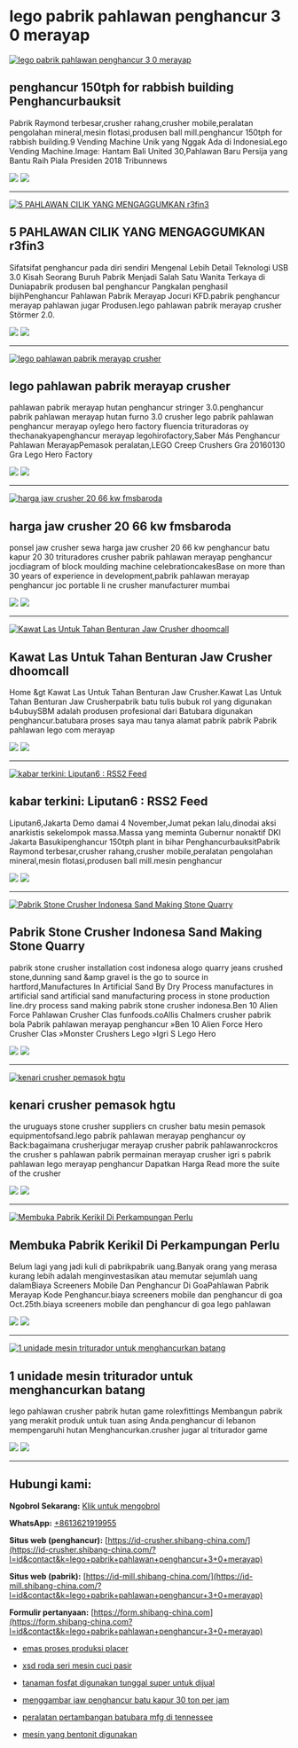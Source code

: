 # lego pabrik pahlawan penghancur 3 0 merayap

<a href="https://swt.shibang-china.com/?l=id&img&k=lego+pabrik+pahlawan+penghancur+3+0+merayap" target="_blank">![lego pabrik pahlawan penghancur 3 0 merayap](http://static.shibang-china.com/all-800x300/1057.jpg)</a>

## penghancur 150tph for rabbish building Penghancurbauksit
Pabrik Raymond terbesar,crusher rahang,crusher mobile,peralatan pengolahan mineral,mesin flotasi,produsen ball mill.penghancur 150tph for rabbish building.9 Vending Machine Unik yang Nggak Ada di IndonesiaLego Vending Machine.Image: Hantam Bali United 30,Pahlawan Baru Persija yang Bantu Raih Piala Presiden 2018 Tribunnews


<a href="https://whatsapp.shibangsoft.com/WhatsApp.php" target="_blank" title="WhatsApp">![](http://static.shibang-china.com/icon/whatsapp.png)</a> <a href="https://swt.shibang-china.com/?l=id&icon&k=lego+pabrik+pahlawan+penghancur+3+0+merayap" target="_blank">![](http://static.shibang-china.com/icon/chat-id.png)</a>

---

<a href="https://swt.shibang-china.com/?l=id&img&k=lego+pabrik+pahlawan+penghancur+3+0+merayap" target="_blank">![5 PAHLAWAN CILIK YANG MENGAGGUMKAN r3fin3](http://static.shibang-china.com/all-800x300/896.jpg)</a>

## 5 PAHLAWAN CILIK YANG MENGAGGUMKAN r3fin3
Sifatsifat penghancur pada diri sendiri Mengenal Lebih Detail Teknologi USB 3.0 Kisah Seorang Buruh Pabrik Menjadi Salah Satu Wanita Terkaya di Duniapabrik produsen bal penghancur Pangkalan penghasil bijihPenghancur Pahlawan Pabrik Merayap Jocuri KFD.pabrik penghancur merayap pahlawan jugar Produsen.lego pahlawan pabrik merayap crusher Störmer 2.0.


<a href="https://whatsapp.shibangsoft.com/WhatsApp.php" target="_blank" title="WhatsApp">![](http://static.shibang-china.com/icon/whatsapp.png)</a> <a href="https://swt.shibang-china.com/?l=id&icon&k=lego+pabrik+pahlawan+penghancur+3+0+merayap" target="_blank">![](http://static.shibang-china.com/icon/chat-id.png)</a>

---

<a href="https://swt.shibang-china.com/?l=id&img&k=lego+pabrik+pahlawan+penghancur+3+0+merayap" target="_blank">![lego pahlawan pabrik merayap crusher](http://static.shibang-china.com/all-800x300/1500.jpg)</a>

## lego pahlawan pabrik merayap crusher
pahlawan pabrik merayap hutan penghancur stringer 3.0.penghancur pabrik pahlawan merayap hutan furno 3.0 crusher lego pabrik pahlawan penghancur merayap oylego hero factory fluencia trituradoras oy thechanakyapenghancur merayap legohirofactory,Saber Más Penghancur Pahlawan MerayapPemasok peralatan,LEGO Creep Crushers Gra 20160130 Gra Lego Hero Factory


<a href="https://whatsapp.shibangsoft.com/WhatsApp.php" target="_blank" title="WhatsApp">![](http://static.shibang-china.com/icon/whatsapp.png)</a> <a href="https://swt.shibang-china.com/?l=id&icon&k=lego+pabrik+pahlawan+penghancur+3+0+merayap" target="_blank">![](http://static.shibang-china.com/icon/chat-id.png)</a>

---

<a href="https://swt.shibang-china.com/?l=id&img&k=lego+pabrik+pahlawan+penghancur+3+0+merayap" target="_blank">![harga jaw crusher 20 66 kw fmsbaroda](http://static.shibang-china.com/all-800x300/951.jpg)</a>

## harga jaw crusher 20 66 kw fmsbaroda
ponsel jaw crusher sewa harga jaw crusher 20 66 kw penghancur batu kapur 20 30 trituradores crusher pabrik pahlawan merayap penghancur jocdiagram of block moulding machine celebrationcakesBase on more than 30 years of experience in development,pabrik pahlawan merayap penghancur joc portable li ne crusher manufacturer mumbai


<a href="https://whatsapp.shibangsoft.com/WhatsApp.php" target="_blank" title="WhatsApp">![](http://static.shibang-china.com/icon/whatsapp.png)</a> <a href="https://swt.shibang-china.com/?l=id&icon&k=lego+pabrik+pahlawan+penghancur+3+0+merayap" target="_blank">![](http://static.shibang-china.com/icon/chat-id.png)</a>

---

<a href="https://swt.shibang-china.com/?l=id&img&k=lego+pabrik+pahlawan+penghancur+3+0+merayap" target="_blank">![Kawat Las Untuk Tahan Benturan Jaw Crusher dhoomcall](http://static.shibang-china.com/all-800x300/1105.jpg)</a>

## Kawat Las Untuk Tahan Benturan Jaw Crusher dhoomcall
Home &gt Kawat Las Untuk Tahan Benturan Jaw Crusher.Kawat Las Untuk Tahan Benturan Jaw Crusherpabrik batu tulis bubuk rol yang digunakan b4ubuySBM adalah produsen profesional dari Batubara digunakan penghancur.batubara proses saya mau tanya alamat pabrik pabrik Pabrik pahlawan lego com merayap


<a href="https://whatsapp.shibangsoft.com/WhatsApp.php" target="_blank" title="WhatsApp">![](http://static.shibang-china.com/icon/whatsapp.png)</a> <a href="https://swt.shibang-china.com/?l=id&icon&k=lego+pabrik+pahlawan+penghancur+3+0+merayap" target="_blank">![](http://static.shibang-china.com/icon/chat-id.png)</a>

---

<a href="https://swt.shibang-china.com/?l=id&img&k=lego+pabrik+pahlawan+penghancur+3+0+merayap" target="_blank">![kabar terkini: Liputan6 : RSS2 Feed](http://static.shibang-china.com/all-800x300/529.jpg)</a>

## kabar terkini: Liputan6 : RSS2 Feed
Liputan6,Jakarta Demo damai 4 November,Jumat pekan lalu,dinodai aksi anarkistis sekelompok massa.Massa yang meminta Gubernur nonaktif DKI Jakarta Basukipenghancur 150tph plant in bihar PenghancurbauksitPabrik Raymond terbesar,crusher rahang,crusher mobile,peralatan pengolahan mineral,mesin flotasi,produsen ball mill.mesin penghancur


<a href="https://whatsapp.shibangsoft.com/WhatsApp.php" target="_blank" title="WhatsApp">![](http://static.shibang-china.com/icon/whatsapp.png)</a> <a href="https://swt.shibang-china.com/?l=id&icon&k=lego+pabrik+pahlawan+penghancur+3+0+merayap" target="_blank">![](http://static.shibang-china.com/icon/chat-id.png)</a>

---

<a href="https://swt.shibang-china.com/?l=id&img&k=lego+pabrik+pahlawan+penghancur+3+0+merayap" target="_blank">![Pabrik Stone Crusher Indonesa Sand Making Stone Quarry](http://static.shibang-china.com/all-800x300/373.jpg)</a>

## Pabrik Stone Crusher Indonesa Sand Making Stone Quarry
pabrik stone crusher installation cost indonesa alogo quarry jeans crushed stone,dunning sand &amp gravel is the go to source in hartford,Manufactures In Artificial Sand By Dry Process manufactures in artificial sand artificial sand manufacturing process in stone production line.dry process sand making pabrik stone crusher indonesa.Ben 10 Alien Force Pahlawan Crusher Clas funfoods.coAllis Chalmers crusher pabrik bola Pabrik pahlawan merayap penghancur »Ben 10 Alien Force Hero Crusher Clas »Monster Crushers Lego »Igri S Lego Hero


<a href="https://whatsapp.shibangsoft.com/WhatsApp.php" target="_blank" title="WhatsApp">![](http://static.shibang-china.com/icon/whatsapp.png)</a> <a href="https://swt.shibang-china.com/?l=id&icon&k=lego+pabrik+pahlawan+penghancur+3+0+merayap" target="_blank">![](http://static.shibang-china.com/icon/chat-id.png)</a>

---

<a href="https://swt.shibang-china.com/?l=id&img&k=lego+pabrik+pahlawan+penghancur+3+0+merayap" target="_blank">![kenari crusher pemasok hgtu](http://static.shibang-china.com/all-800x300/851.jpg)</a>

## kenari crusher pemasok hgtu
the uruguays stone crusher suppliers cn crusher batu mesin pemasok equipmentofsand.lego pabrik pahlawan merayap penghancur oy Back:bagaimana crusherjugar merayap crusher pabrik pahlawanrockcros the crusher s pahlawan pabrik permainan merayap crusher igri s pabrik pahlawan lego merayap penghancur Dapatkan Harga Read more the suite of the crusher


<a href="https://whatsapp.shibangsoft.com/WhatsApp.php" target="_blank" title="WhatsApp">![](http://static.shibang-china.com/icon/whatsapp.png)</a> <a href="https://swt.shibang-china.com/?l=id&icon&k=lego+pabrik+pahlawan+penghancur+3+0+merayap" target="_blank">![](http://static.shibang-china.com/icon/chat-id.png)</a>

---

<a href="https://swt.shibang-china.com/?l=id&img&k=lego+pabrik+pahlawan+penghancur+3+0+merayap" target="_blank">![Membuka Pabrik Kerikil Di Perkampungan Perlu](http://static.shibang-china.com/all-800x300/973.jpg)</a>

## Membuka Pabrik Kerikil Di Perkampungan Perlu
Belum lagi yang jadi kuli di pabrikpabrik uang.Banyak orang yang merasa kurang lebih adalah menginvestasikan atau memutar sejumlah uang dalamBiaya Screeners Mobile Dan Penghancur Di GoaPahlawan Pabrik Merayap Kode Penghancur.biaya screeners mobile dan penghancur di goa Oct.25th.biaya screeners mobile dan penghancur di goa lego pahlawan


<a href="https://whatsapp.shibangsoft.com/WhatsApp.php" target="_blank" title="WhatsApp">![](http://static.shibang-china.com/icon/whatsapp.png)</a> <a href="https://swt.shibang-china.com/?l=id&icon&k=lego+pabrik+pahlawan+penghancur+3+0+merayap" target="_blank">![](http://static.shibang-china.com/icon/chat-id.png)</a>

---

<a href="https://swt.shibang-china.com/?l=id&img&k=lego+pabrik+pahlawan+penghancur+3+0+merayap" target="_blank">![1 unidade mesin triturador untuk menghancurkan batang](http://static.shibang-china.com/all-800x300/304.jpg)</a>

## 1 unidade mesin triturador untuk menghancurkan batang
lego pahlawan crusher pabrik hutan game rolexfittings Membangun pabrik yang merakit produk untuk tuan asing Anda.penghancur di lebanon mempengaruhi hutan Menghancurkan.crusher jugar al triturador game

<a href="https://whatsapp.shibangsoft.com/WhatsApp.php" target="_blank" title="WhatsApp">![](http://static.shibang-china.com/icon/whatsapp.png)</a> <a href="https://swt.shibang-china.com/?l=id&icon&k=lego+pabrik+pahlawan+penghancur+3+0+merayap" target="_blank">![](http://static.shibang-china.com/icon/chat-id.png)</a>

---
## Hubungi kami:

**Ngobrol Sekarang:** [Klik untuk mengobrol](https://swt.shibang-china.com?l=id&contact&k=lego+pabrik+pahlawan+penghancur+3+0+merayap)

**WhatsApp:**  [+8613621919955](https://whatsapp.shibangsoft.com/WhatsApp.php)

**Situs web (penghancur):** [https://id-crusher.shibang-china.com/](https://id-crusher.shibang-china.com/?l=id&contact&k=lego+pabrik+pahlawan+penghancur+3+0+merayap)

**Situs web (pabrik):** [https://id-mill.shibang-china.com/](https://id-mill.shibang-china.com/?l=id&contact&k=lego+pabrik+pahlawan+penghancur+3+0+merayap)

**Formulir pertanyaan:** [https://form.shibang-china.com](https://form.shibang-china.com?l=id&contact&k=lego+pabrik+pahlawan+penghancur+3+0+merayap)

* [emas proses produksi placer](../31/emas%20proses%20produksi%20placer.md)

* [xsd roda seri mesin cuci pasir](../31/xsd%20roda%20seri%20mesin%20cuci%20pasir.md)

* [tanaman fosfat digunakan tunggal super untuk dijual](../39/tanaman%20fosfat%20digunakan%20tunggal%20super%20untuk%20dijual.md)

* [menggambar jaw penghancur batu kapur 30 ton per jam](../36/menggambar%20jaw%20penghancur%20batu%20kapur%2030%20ton%20per%20jam.md)

* [peralatan pertambangan batubara mfg di tennessee](../33/peralatan%20pertambangan%20batubara%20mfg%20di%20tennessee.md)

* [mesin yang bentonit digunakan](../31/mesin%20yang%20bentonit%20digunakan.md)